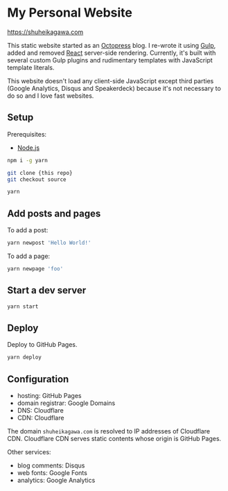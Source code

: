 # My Personal Website

https://shuheikagawa.com

This static website started as an [Octopress](https://github.com/octopress/octopress) blog. I re-wrote it using [Gulp](https://github.com/gulpjs/gulp), added and removed [React](https://github.com/facebook/react) server-side rendering. Currently, it's built with several custom Gulp plugins and rudimentary templates with JavaScript template literals.

This website doesn't load any client-side JavaScript except third parties (Google Analytics, Disqus and Speakerdeck) because it's not necessary to do so and I love fast websites.

## Setup

Prerequisites:

- [Node.js](https://nodejs.org/en/)

```sh
npm i -g yarn

git clone {this repo}
git checkout source

yarn
```

## Add posts and pages

To add a post:

```sh
yarn newpost 'Hello World!'
```

To add a page:

```sh
yarn newpage 'foo'
```

## Start a dev server

```sh
yarn start
```

## Deploy

Deploy to GitHub Pages.

```sh
yarn deploy
```

## Configuration

- hosting: GitHub Pages
- domain registrar: Google Domains
- DNS: Cloudflare
- CDN: Cloudflare

The domain `shuheikagawa.com` is resolved to IP addresses of Cloudflare CDN. Cloudflare CDN serves static contents whose origin is GitHub Pages.

Other services:

- blog comments: Disqus
- web fonts: Google Fonts
- analytics: Google Analytics
